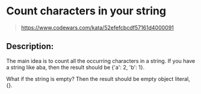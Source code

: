 # Count characters in your string

> https://www.codewars.com/kata/52efefcbcdf57161d4000091

## Description:

The main idea is to count all the occurring characters in a string. If you have a string like aba, then the result should be {'a': 2, 'b': 1}.

What if the string is empty? Then the result should be empty object literal, {}.
